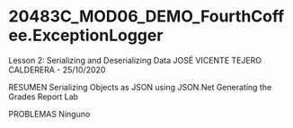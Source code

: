 # 20483C_MOD06_DEMO_FourthCoffee.ExceptionLogger
Lesson 2: Serializing and Deserializing Data
JOSÉ VICENTE TEJERO CALDERERA - 25/10/2020

RESUMEN
Serializing Objects as JSON using JSON.Net
Generating the Grades Report Lab

PROBLEMAS
Ninguno
